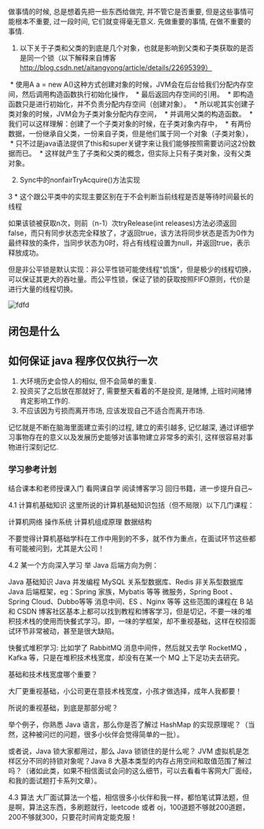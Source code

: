 
做事情的时候, 总是想着先把一些东西给做完, 并不管它是否重要, 但是这些事情可能根本不重要, 过一段时间, 它们就变得毫无意义. 先做重要的事情, 在做不重要的事情.



1. 以下关于子类和父类的到底是几个对象，也就是影响到父类和子类获取的是否是同一个锁（以下解释来自博客 http://blog.csdn.net/aitangyong/article/details/22695399）

 * 使用A a = new A()这种方式创建对象的时候，JVM会在后台给我们分配内存空间，然后调用构造函数执行初始化操作，
 * 最后返回内存空间的引用。
 * 即构造函数只是进行初始化，并不负责分配内存空间（创建对象）。
 * 所以呢其实创建子类对象的时候，JVM会为子类对象分配内存空间，
 * 并调用父类的构造函数。
 * 我们可以这样理解：创建了一个子类对象的时候，在子类对象内存中，
 * 有两份数据，一份继承自父类，一份来自子类，但是他们属于同一个对象（子类对象），
 * 只不过是java语法提供了this和super关键字来让我们能够按照需要访问这2份数据而已。
 * 这样就产生了子类和父类的概念，但实际上只有子类对象，没有父类对象。


2. Sync中的nonfairTryAcquire()方法实现

 3 * 这个跟公平类中的实现主要区别在于不会判断当前线程是否是等待时间最长的线程

 如果该锁被获取n次，则前（n-1）次tryRelease(int releases)方法必须返回false，而只有同步状态完全释放了，才返回true，该方法将同步状态是否为0作为最终释放的条件，当同步状态为0时，将占有线程设置为null，并返回true，表示释放成功。

 但是非公平锁是默认实现：非公平性锁可能使线程"饥饿"，但是极少的线程切换，可以保证其更大的吞吐量。而公平性锁，保证了锁的获取按照FIFO原则，代价是进行大量的线程切换。



![fdfd](./knowledge/svg_JavaArchitectsKnowledgeSystem.svg)

## 闭包是什么
## 如何保证 java 程序仅仅执行一次





1. 大环境历史会惊人的相似, 但不会简单的重复.
2. 投资买了之后放在那就好了, 需要整天看着的不是投资, 是赌博, 上班时间赌博肯定影响工作的.
3. 不应该因为亏损而离开市场, 应该发现自己不适合而离开市场.



记忆就是不断在脑海里面建立索引的过程, 建立的索引越多, 记忆越深, 通过详细学习事物存在的意义以及发展历史能够对该事物建立非常多的索引, 这样很容易对事物进行深刻记忆.



### 学习参考计划

结合课本和老师授课入门
看网课自学
阅读博客学习
回归书籍，进一步提升自己~


4.1 计算机基础知识
这里所说的计算机基础知识包括（但不局限）以下几门课程：

计算机网络
操作系统
计算机组成原理
数据结构

不要觉得计算机基础学科在工作中用到的不多，就不作为重点，在面试环节这些都有可能被问到，尤其是大公司！

4.2 某一个方向深入学习
举 Java 后端方向为例：

Java 基础知识
Java 并发编程
MySQL 关系型数据库、Redis 非关系型数据库
Java 后端框架，eg：Spring 家族，Mybatis 等等
微服务，Spring Boot 、Spring Cloud、Dubbo等等
消息中间、ES 、Nginx 等等
这些范围的课程在 B 站 和 CSDN 博客社区基本上都可以找到教程和博客学习，但是切记，不要一味的堆积技术栈的使用而快餐式学习。即，一味的学框架，却不重视基础，这样在校招面试环节非常被动，甚至是很大缺陷。

快餐式堆积学习: 比如学了 RabbitMQ 消息中间件，然后就又去学 RocketMQ ，Kafka 等，只是在堆积技术栈宽度，却没有在某一个 MQ 上下足功夫去研究。

基础和技术栈宽度哪个重要？

大厂更重视基础，小公司更在意技术栈宽度，小孩才做选择，成年人我都要！

所说的重视基础，到底是那部分呢？

举个例子，你熟悉 Java 语言，那么你是否了解过 HashMap 的实现原理呢？（当然，这种被问烂的问题，很多小伙伴会觉得简单的一批）。

或者说，Java 锁大家都用过，那么 Java 锁锁住的是什么呢？ JVM 虚拟机是怎样区分不同的持锁对象呢？Java 8 大基本类型的内存占用空间和取值范围了解过吗？（诸如此类，如果不相信面试会问的这么细节，可以去看看牛客网大厂面经，和我的面试题打卡系列文章）。

4.3 算法
大厂面试算法一个槛，相信很多小伙伴和我一样，都怕笔试算法题，但是啊，算法这东西，多刷题就行，leetcode 或者 oj，100道题不够就200道题，200不够就300，只要花时间肯定能克服！








